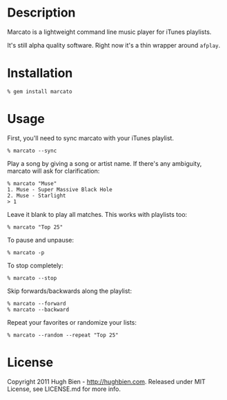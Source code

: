 Description
===========

Marcato is a lightweight command line music player for iTunes playlists.

It's still alpha quality software.  Right now it's a thin wrapper around
`afplay`.

Installation
============

    % gem install marcato

Usage
=====

First, you'll need to sync marcato with your iTunes playlist.

    % marcato --sync

Play a song by giving a song or artist name.  If there's any ambiguity, marcato
will ask for clarification:

    % marcato "Muse"
    1. Muse - Super Massive Black Hole
    2. Muse - Starlight
    > 1

Leave it blank to play all matches.  This works with playlists too:

    % marcato "Top 25"

To pause and unpause:

    % marcato -p

To stop completely:

    % marcato --stop

Skip forwards/backwards along the playlist:

    % marcato --forward
    % marcato --backward

Repeat your favorites or randomize your lists:

    % marcato --random --repeat "Top 25"

License
=======

Copyright 2011 Hugh Bien - http://hughbien.com.
Released under MIT License, see LICENSE.md for more info.
